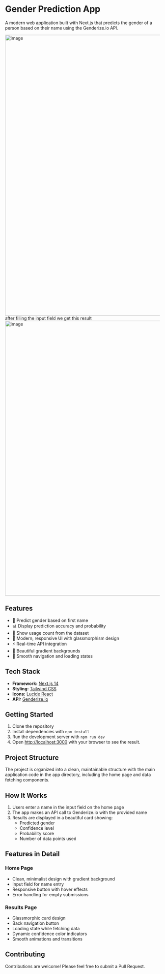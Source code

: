 # Gender Prediction App

A modern web application built with Next.js that predicts the gender of a person based on their name using the Genderize.io API.

<img width="1854" height="912" alt="image" src="https://github.com/user-attachments/assets/cb4215ac-94d9-4020-b8d0-c84e4b299006" />
after filling the input field we get this result
<img width="1826" height="893" alt="image" src="https://github.com/user-attachments/assets/f6724d3b-9099-4763-b474-0b9b07b3ace0" />


## Features

- 🎯 Predict gender based on first name
- 📊 Display prediction accuracy and probability
- 🔢 Show usage count from the dataset
- 💫 Modern, responsive UI with glassmorphism design
- ⚡ Real-time API integration
- 🎨 Beautiful gradient backgrounds
- 🔄 Smooth navigation and loading states

## Tech Stack

- **Framework:** [Next.js 14](https://nextjs.org/)
- **Styling:** [Tailwind CSS](https://tailwindcss.com/)
- **Icons:** [Lucide React](https://lucide.dev/)
- **API:** [Genderize.io](https://genderize.io/)

## Getting Started

1. Clone the repository
2. Install dependencies with `npm install`
3. Run the development server with `npm run dev`
4. Open [http://localhost:3000](http://localhost:3000) with your browser to see the result.

## Project Structure

The project is organized into a clean, maintainable structure with the main application code in the app directory, including the home page and data fetching components.

## How It Works

1. Users enter a name in the input field on the home page
2. The app makes an API call to Genderize.io with the provided name
3. Results are displayed in a beautiful card showing:
   - Predicted gender
   - Confidence level
   - Probability score
   - Number of data points used

## Features in Detail

### Home Page
- Clean, minimalist design with gradient background
- Input field for name entry
- Responsive button with hover effects
- Error handling for empty submissions

### Results Page
- Glassmorphic card design
- Back navigation button
- Loading state while fetching data
- Dynamic confidence color indicators
- Smooth animations and transitions

## Contributing

Contributions are welcome! Please feel free to submit a Pull Request.

